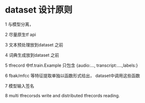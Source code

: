 # dataset 设计原则

1 与模型分离，

2 尽量原生tf api

3 文本预处理放到dataset 之前

4 词典生成放到dataset 之前

5 tfrecord 中tf.train.Example 只包含 {audio:..., transcript:....,labels:} 

6 fbak/mfcc 等特征提取单独以函数形式给出， dataset中调用这些函数

7 模型输入签名

8 multi tfrecorsds write  and distributed tfrecords reading. 
